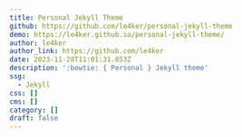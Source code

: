 ```yaml
---
title: Personal Jekyll Theme
github: https://github.com/le4ker/personal-jekyll-theme
demo: https://le4ker.github.io/personal-jekyll-theme/
author: le4ker
author_link: https://github.com/le4ker
date: 2023-11-28T11:01:31.853Z
description: ':bowtie: { Personal } Jekyll theme'
ssg:
  - Jekyll
css: []
cms: []
category: []
draft: false
---
```

